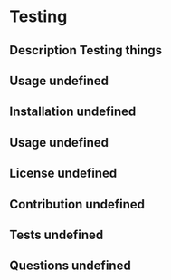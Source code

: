 # Testing
  
  


  ## Description Testing things

  ## Usage undefined

  ## Installation undefined

  ## Usage undefined

  ## License undefined

  ## Contribution undefined

  ## Tests undefined

  ## Questions undefined

